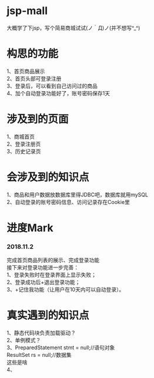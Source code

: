 # jsp-mall
大概学了下jsp，写个简易商城试试(ノ｀Д)ノ(并不想写^_^)

# 构思的功能
1、首页商品展示<br>
2、首页头部可登录注册<br>
3、登录后，可以看到自己访问过的商品<br>
4、加个自动登录功能好了，账号密码保存1天<br>

# 涉及到的页面
1、商城首页<br>
2、登录注册页<br>
3、历史记录页<br>

# 会涉及到的知识点
1、商品和用户数据放数据库里得JDBC吧，数据库就用mySQL<br>
2、自动登录的账号密码信息、访问记录存在Cookie里<br>

# 进度Mark
### 2018.11.2
完成首页商品列表的展示、完成登录功能<br>
接下来对登录功能进一步完善：<br>
1、登录失败时在登录界面上显示失败；<br>
2、登录成功后+退出登录功能；<br>
3、+记住我功能（让用户在10天内可以自动登录）。<br>


# 真实遇到的知识点
1、静态代码块负责加载驱动？<br>
2、单例模式？<br>
3、PreparedStatement stmt = null;//语句对象<br>
		ResultSet rs = null;//数据集<br>
		这些是啥<br>
4、
